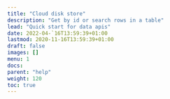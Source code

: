 ```yaml
---
title: "Cloud disk store"
description: "Get by id or search rows in a table"
lead: "Quick start for data apis"
date: 2022-04-`16T13:59:39+01:00
lastmod: 2020-11-16T13:59:39+01:00
draft: false
images: []
menu: 1
docs:
parent: "help"
weight: 120
toc: true
---
```


